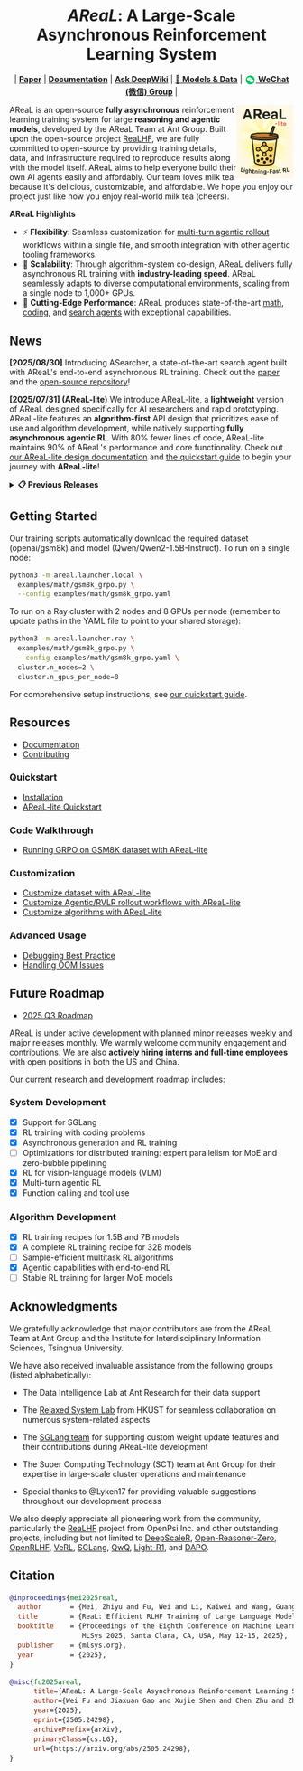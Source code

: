 <h1 align="center">
<em>AReaL</em>: A Large-Scale Asynchronous Reinforcement Learning System
</h1>

<p align="center">
| <a href="https://arxiv.org/pdf/2505.24298"><b>Paper</b></a> | <a href="https://inclusionai.github.io/AReaL/"><b>Documentation</b></a> | <a href="https://deepwiki.com/inclusionAI/AReaL"><b>Ask DeepWiki</b></a> | <a href="https://huggingface.co/collections/inclusionAI/areal-boba-2-683f0e819ccb7bb2e1b2f2d5"><b>🤗 Models & Data</b></a> |
<a href="./assets/wechat_qrcode.png" target="_blank"><img src="./assets/wechat_icon.png" width="20" style="vertical-align: middle;"> <b>WeChat (微信) Group</b></a> |
</p>

<img align="right" alt="ReaL" src="/assets/logo.png" width="20%">

AReaL is an open-source **fully asynchronous** reinforcement learning training system
for large **reasoning and agentic models**, developed by the AReaL Team at Ant Group.
Built upon the open-source project [ReaLHF](https://github.com/openpsi-project/ReaLHF),
we are fully committed to open-source by providing training details, data, and
infrastructure required to reproduce results along with the model itself. AReaL aims to
help everyone build their own AI agents easily and affordably. Our team loves milk tea
because it's delicious, customizable, and affordable. We hope you enjoy our project just
like how you enjoy real-world milk tea (cheers).

**AReaL Highlights**

- ⚡ **Flexibility**: Seamless customization for
  [multi-turn agentic rollout](<(https://inclusionai.github.io/AReaL/customization/agent.html)>)
  workflows within a single file, and smooth integration with other agentic tooling
  frameworks.
- 🚀 **Scalability**: Through algorithm-system co-design, AReaL delivers fully
  asynchronous RL training with **industry-leading speed**. AReaL seamlessly adapts to
  diverse computational environments, scaling from a single node to 1,000+ GPUs.
- 🔪 **Cutting-Edge Performance**: AReaL produces state-of-the-art
  [math](/blog/AReaL_v0_2.md), [coding](/blog/AReaL_v0_3.md), and
  [search agents](https://github.com/inclusionAI/ASearcher) with exceptional
  capabilities.

## News

**\[2025/08/30\]** Introducing ASearcher, a state-of-the-art search agent built with
AReaL's end-to-end asynchronous RL training. Check out the
[paper](https://arxiv.org/pdf/2508.07976) and the
[open-source repository](https://github.com/inclusionAI/ASearcher)!

**\[2025/07/31\] (AReaL-lite)** We introduce AReaL-lite, a **lightweight** version of
AReaL designed specifically for AI researchers and rapid prototyping. AReaL-lite
features an **algorithm-first** API design that prioritizes ease of use and algorithm
development, while natively supporting **fully asynchronous agentic RL**. With 80% fewer
lines of code, AReaL-lite maintains 90% of AReaL's performance and core functionality.
Check out [our AReaL-lite design documentation](/areal/README.md) and
[the quickstart guide](https://inclusionai.github.io/AReaL/tutorial/quickstart.html) to
begin your journey with **AReaL-lite**!

<details>
<summary><b>📋 Previous Releases</b></summary>

**\[2025/06/03\] (v0.3, boba²)** We release **boba²** (double-boba) for fully
asynchronous RL training, which achieves **2.77× speedup while delivering comparable or
superior training performance** compared to synchronous systems. Furthermore,
asynchronous RL significantly simplifies multi-turn agentic RL training setup! Check out
[our v0.3 overview blog](/blog/AReaL_v0_3.md) and the
[research paper](https://arxiv.org/pdf/2505.24298).

**\[2025/03/31\] (v0.2, boba)** Introducing our milestone release—boba! Please call it
A-ReaL-boba! This release features significantly faster training with SGLang support and
state-of-the-art 7B and 32B models for mathematical reasoning. Check out our
[v0.2 technical blog](/blog/AReaL_v0_2.md).

**\[2025/02/24\] (v0.1)** Our initial release includes reproducible results for 1.5B and
7B Large Reasoning Models (LRMs). Check out our
[v0.1 technical blog](/blog/AReaL_v0_1.md).

</details>

## Getting Started

Our training scripts automatically download the required dataset (openai/gsm8k) and
model (Qwen/Qwen2-1.5B-Instruct). To run on a single node:

```bash
python3 -m areal.launcher.local \
  examples/math/gsm8k_grpo.py \
  --config examples/math/gsm8k_grpo.yaml
```

To run on a Ray cluster with 2 nodes and 8 GPUs per node (remember to update paths in
the YAML file to point to your shared storage):

```bash
python3 -m areal.launcher.ray \
  examples/math/gsm8k_grpo.py \
  --config examples/math/gsm8k_grpo.yaml \
  cluster.n_nodes=2 \
  cluster.n_gpus_per_node=8
```

For comprehensive setup instructions, see
[our quickstart guide](https://inclusionai.github.io/AReaL/tutorial/quickstart.html).

## Resources

- [Documentation](https://inclusionai.github.io/AReaL/)
- [Contributing](https://inclusionai.github.io/AReaL/contrib.html)

### Quickstart

- [Installation](https://inclusionai.github.io/AReaL/tutorial/installation.html)
- [AReaL-lite Quickstart](https://inclusionai.github.io/AReaL/tutorial/quickstart.html)

### Code Walkthrough

- [Running GRPO on GSM8K dataset with AReaL-lite](https://inclusionai.github.io/AReaL/lite/gsm8k_grpo.html)

### Customization

- [Customize dataset with AReaL-lite](https://inclusionai.github.io/AReaL/customization/dataset.html)
- [Customize Agentic/RVLR rollout workflows with AReaL-lite](https://inclusionai.github.io/AReaL/customization/agent.html)
- [Customize algorithms with AReaL-lite](https://inclusionai.github.io/AReaL/customization/algorithm.html)

### Advanced Usage

- [Debugging Best Practice](https://inclusionai.github.io/AReaL/best_practices/debugging.html)
- [Handling OOM Issues](https://inclusionai.github.io/AReaL/best_practices/handling_oom.html)

## Future Roadmap

- [2025 Q3 Roadmap](https://github.com/inclusionAI/AReaL/issues/257)

AReaL is under active development with planned minor releases weekly and major releases
monthly. We warmly welcome community engagement and contributions. We are also
**actively hiring interns and full-time employees** with open positions in both the US
and China.

Our current research and development roadmap includes:

### System Development

- [x] Support for SGLang
- [x] RL training with coding problems
- [x] Asynchronous generation and RL training
- [ ] Optimizations for distributed training: expert parallelism for MoE and zero-bubble
  pipelining
- [x] RL for vision-language models (VLM)
- [x] Multi-turn agentic RL
- [x] Function calling and tool use

### Algorithm Development

- [x] RL training recipes for 1.5B and 7B models
- [x] A complete RL training recipe for 32B models
- [ ] Sample-efficient multitask RL algorithms
- [x] Agentic capabilities with end-to-end RL
- [ ] Stable RL training for larger MoE models

## Acknowledgments

We gratefully acknowledge that major contributors are from the AReaL Team at Ant Group
and the Institute for Interdisciplinary Information Sciences, Tsinghua University.

We have also received invaluable assistance from the following groups (listed
alphabetically):

- The Data Intelligence Lab at Ant Research for their data support

- The [Relaxed System Lab](https://github.com/Relaxed-System-Lab) from HKUST for
  seamless collaboration on numerous system-related aspects

- The [SGLang team](https://github.com/sgl-project/sglang) for supporting custom weight
  update features and their contributions during AReaL-lite development

- The Super Computing Technology (SCT) team at Ant Group for their expertise in
  large-scale cluster operations and maintenance

- Special thanks to @Lyken17 for providing valuable suggestions throughout our
  development process

We also deeply appreciate all pioneering work from the community, particularly the
[ReaLHF](https://github.com/openpsi-project/ReaLHF) project from OpenPsi Inc. and other
outstanding projects, including but not limited to
[DeepScaleR](https://github.com/agentica-project/deepscaler),
[Open-Reasoner-Zero](https://github.com/Open-Reasoner-Zero/Open-Reasoner-Zero/tree/main),
[OpenRLHF](https://github.com/OpenRLHF/OpenRLHF),
[VeRL](https://github.com/volcengine/verl),
[SGLang](https://github.com/sgl-project/sglang), [QwQ](https://github.com/QwenLM/QwQ),
[Light-R1](https://github.com/Qihoo360/Light-R1), and
[DAPO](https://github.com/BytedTsinghua-SIA/DAPO).

## Citation

```bibtex
@inproceedings{mei2025real,
  author       = {Mei, Zhiyu and Fu, Wei and Li, Kaiwei and Wang, Guangju and Zhang, Huanchen and Wu, Yi},
  title        = {ReaL: Efficient RLHF Training of Large Language Models with Parameter Reallocation},
  booktitle    = {Proceedings of the Eighth Conference on Machine Learning and Systems,
                  MLSys 2025, Santa Clara, CA, USA, May 12-15, 2025},
  publisher    = {mlsys.org},
  year         = {2025},
}
```

```bibtex
@misc{fu2025areal,
      title={AReaL: A Large-Scale Asynchronous Reinforcement Learning System for Language Reasoning},
      author={Wei Fu and Jiaxuan Gao and Xujie Shen and Chen Zhu and Zhiyu Mei and Chuyi He and Shusheng Xu and Guo Wei and Jun Mei and Jiashu Wang and Tongkai Yang and Binhang Yuan and Yi Wu},
      year={2025},
      eprint={2505.24298},
      archivePrefix={arXiv},
      primaryClass={cs.LG},
      url={https://arxiv.org/abs/2505.24298},
}
```
